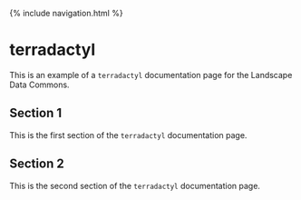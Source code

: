 {% include navigation.html %}

# terradactyl

This is an example of a `terradactyl` documentation page for the Landscape Data Commons.

## Section 1

This is the first section of the `terradactyl` documentation page.

## Section 2

This is the second section of the `terradactyl` documentation page.
